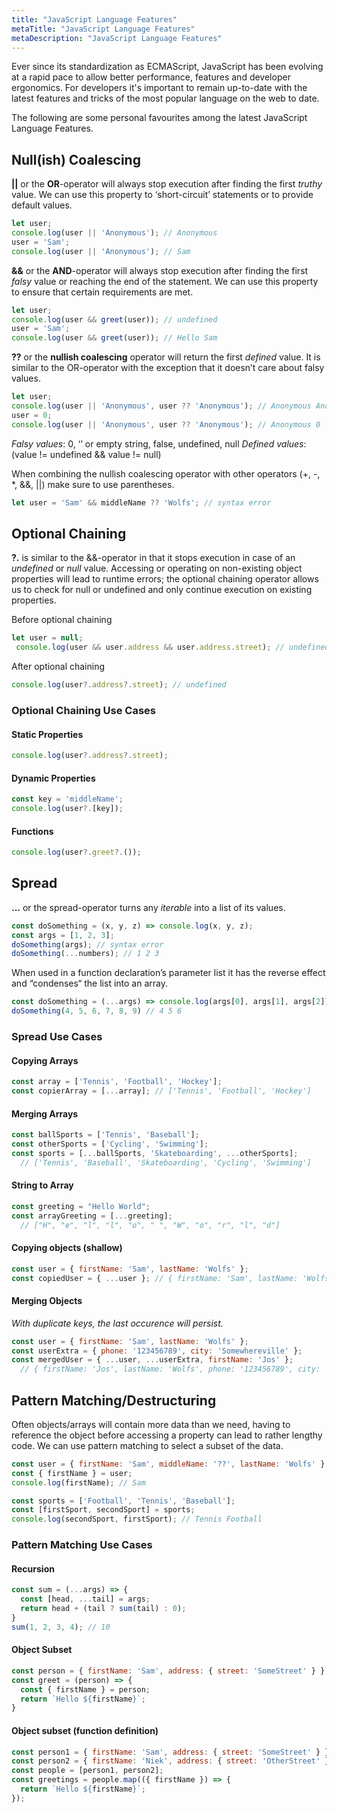 ```yaml
---
title: "JavaScript Language Features"
metaTitle: "JavaScript Language Features"
metaDescription: "JavaScript Language Features"
---
```


Ever since its standardization as ECMAScript, JavaScript has been evolving at a rapid pace to allow better performance, features and developer ergonomics. For developers it's important to remain up-to-date with the latest features and tricks of the most popular language on the web to date.

The following are some personal favourites among the latest JavaScript Language Features.

## Null(ish) Coalescing

**||** or the **OR**-operator will always stop execution after finding the first *truthy* value. We can use this property to ‘short-circuit’ statements or to provide default values.

```javascript
let user;
console.log(user || 'Anonymous'); // Anonymous
user = 'Sam';
console.log(user || 'Anonymous'); // Sam
```

**&&** or the **AND**-operator will always stop execution after finding the first *falsy* value or reaching the end of the statement. We can use this property to ensure that certain requirements are met.

```javascript
let user;
console.log(user && greet(user)); // undefined
user = 'Sam';
console.log(user && greet(user)); // Hello Sam
```

**??** or the **nullish coalescing** operator will return the first *defined* value. It is similar to the OR-operator with the exception that it doesn’t care about falsy values.

```javascript
let user;
console.log(user || 'Anonymous', user ?? 'Anonymous'); // Anonymous Anonymous
user = 0;
console.log(user || 'Anonymous', user ?? 'Anonymous'); // Anonymous 0
```

*Falsy values*: 0, ‘’ or empty string, false, undefined, null
*Defined values*: (value != undefined && value != null)

When combining the nullish coalescing operator with other operators (+, -, *, &&, ||) make sure to use parentheses.

```javascript
let user = 'Sam' && middleName ?? 'Wolfs'; // syntax error
```

## Optional Chaining

**?.** is similar to the &&-operator in that it stops execution in case of an *undefined* or *null* value.
Accessing or operating on non-existing object properties will lead to runtime errors; the optional chaining operator allows us to check for null or undefined and only continue execution on existing properties.

Before optional chaining

```javascript
let user = null;
 console.log(user && user.address && user.address.street); // undefined
```

After optional chaining

```javascript
console.log(user?.address?.street); // undefined
```

### Optional Chaining Use Cases

#### Static Properties

```javascript
console.log(user?.address?.street);
```

#### Dynamic Properties

```javascript
const key = 'middleName';
console.log(user?.[key]);
```

#### Functions

```javascript
console.log(user?.greet?.());
```

## Spread

**...** or the spread-operator turns any *iterable* into a list of its values.

```javascript
const doSomething = (x, y, z) => console.log(x, y, z);
const args = [1, 2, 3];
doSomething(args); // syntax error
doSomething(...numbers); // 1 2 3
```

When used in a function declaration’s parameter list it has the reverse effect and “condenses“ the list into an array.

```javascript
const doSomething = (...args) => console.log(args[0], args[1], args[2]);
doSomething(4, 5, 6, 7, 8, 9) // 4 5 6
```

### Spread Use Cases

#### Copying Arrays

```javascript
const array = ['Tennis', 'Football', 'Hockey'];
const copierArray = [...array]; // ['Tennis', 'Football', 'Hockey']
```

#### Merging Arrays

```javascript
const ballSports = ['Tennis', 'Baseball'];
const otherSports = ['Cycling', 'Swimming'];
const sports = [...ballSports, 'Skateboarding', ...otherSports];
  // ['Tennis', 'Baseball', 'Skateboarding', 'Cycling', 'Swimming']
```

#### String to Array

```javascript
const greeting = "Hello World";
const arrayGreeting = [...greeting];
  // ["H", "e", "l", "l", "o", " ", "W", "o", "r", "l", "d"]

```

#### Copying objects (shallow)

```javascript
const user = { firstName: 'Sam', lastName: 'Wolfs' };
const copiedUser = { ...user }; // { firstName: 'Sam', lastName: 'Wolfs' }
```

#### Merging Objects

*With duplicate keys, the last occurence will persist.*

```javascript
const user = { firstName: 'Sam', lastName: 'Wolfs' };
const userExtra = { phone: '123456789', city: 'Somewhereville' };
const mergedUser = { ...user, ...userExtra, firstName: 'Jos' };
  // { firstName: 'Jos', lastName: 'Wolfs', phone: '123456789', city: 'Somewhereville' }
```

## Pattern Matching/Destructuring

Often objects/arrays will contain more data than we need, having to reference the object before accessing a property can lead to rather lengthy code. We can use pattern matching to select a subset of the data.

```javascript
const user = { firstName: 'Sam', middleName: '??', lastName: 'Wolfs' };
const { firstName } = user;
console.log(firstName); // Sam

const sports = ['Football', 'Tennis', 'Baseball'];
const [firstSport, secondSport] = sports;
console.log(secondSport, firstSport); // Tennis Football
```

### Pattern Matching Use Cases

#### Recursion

```javascript
const sum = (...args) => {
  const [head, ...tail] = args;
  return head + (tail ? sum(tail) : 0);
}
sum(1, 2, 3, 4); // 10
```

#### Object Subset

```javascript
const person = { firstName: 'Sam', address: { street: 'SomeStreet' } };
const greet = (person) => {
  const { firstName } = person;
  return `Hello ${firstName}`;
}
```

#### Object subset (function definition)

```javascript
const person1 = { firstName: 'Sam', address: { street: 'SomeStreet' } };
const person2 = { firstName: 'Niek', address: { street: 'OtherStreet' } };
const people = [person1, person2];
const greetings = people.map(({ firstName }) => {
  return `Hello ${firstName}`;
});
```
